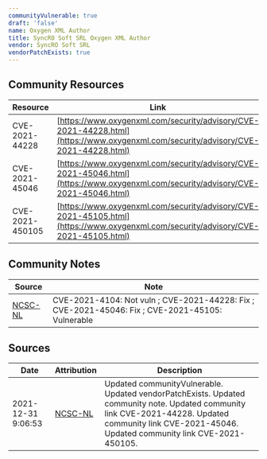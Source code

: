 ```yaml
---
communityVulnerable: true
draft: 'false'
name: Oxygen XML Author
title: SyncRO Soft SRL Oxygen XML Author
vendor: SyncRO Soft SRL
vendorPatchExists: true
---
```



## Community Resources
| Resource | Link |
| --- | --- |
| CVE-2021-44228 | [https://www.oxygenxml.com/security/advisory/CVE-2021-44228.html](https://www.oxygenxml.com/security/advisory/CVE-2021-44228.html) |
| CVE-2021-45046 | [https://www.oxygenxml.com/security/advisory/CVE-2021-45046.html](https://www.oxygenxml.com/security/advisory/CVE-2021-45046.html) |
| CVE-2021-450105 | [https://www.oxygenxml.com/security/advisory/CVE-2021-45105.html](https://www.oxygenxml.com/security/advisory/CVE-2021-45105.html) |

## Community Notes
| Source | Note |
| --- | --- |
| [NCSC-NL](https://github.com/NCSC-NL/log4shell/blob/main/software/README.md) | CVE-2021-4104: Not vuln ; CVE-2021-44228: Fix ; CVE-2021-45046: Fix ; CVE-2021-45105: Vulnerable </ul> |

## Sources
| Date | Attribution | Description |
| --- | --- | --- |
| 2021-12-31 9:06:53 | [NCSC-NL](https://github.com/NCSC-NL/log4shell/blob/main/software/README.md) | Updated communityVulnerable. Updated vendorPatchExists. Updated community note. Updated community link CVE-2021-44228. Updated community link CVE-2021-45046. Updated community link CVE-2021-450105.  |

